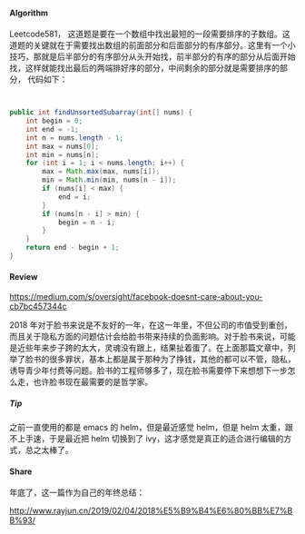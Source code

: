 #### Algorithm

Leetcode581， 这道题是要在一个数组中找出最短的一段需要排序的子数组。这道题的关键就在于需要找出数组的前面部分和后面部分的有序部分。这里有一个小技巧，那就是后半部分的有序部分从头开始找，前半部分的有序的部分从后面开始找，这样就能找出最后的两端排好序的部分，中间剩余的部分就是需要排序的部分， 代码如下：

```java


public int findUnsortedSubarray(int[] nums) {
    int begin = 0;
    int end = -1;
    int n = nums.length - 1;
    int max = nums[0];
    int min = nums[n];
    for (int i = 1; i < nums.length; i++) {
        max = Math.max(max, nums[i]);
        min = Math.min(min, nums[n - i]);
        if (nums[i] < max) {
            end = i;
        }
        if (nums[n - i] > min) {
            begin = n - i;
        }
    }
    return end - begin + 1;
}

```

#### Review

https://medium.com/s/oversight/facebook-doesnt-care-about-you-cb7bc457344c

2018 年对于脸书来说是不友好的一年，在这一年里，不但公司的市值受到重创，而且关于隐私方面的问题估计会给脸书带来持续的负面影响。对于脸书来说，可能是近些年来步子跨的太大，灵魂没有跟上，结果扯着蛋了。在上面那篇文章中，列举了脸书的很多罪状，基本上都是属于那种为了挣钱，其他的都可以不管，隐私，诱导青少年付费等问题。脸书的工程师够多了，现在脸书需要停下来想想下一步怎么走，也许脸书现在最需要的是哲学家。


##### Tip

之前一直使用的都是 emacs 的 helm，但是最近感觉 helm，但是 helm 太重，跟不上手速，于是最近把 helm 切换到了 ivy，这才感觉是真正的适合进行编辑的方式，总之太棒了。

#### Share

年底了，这一篇作为自己的年终总结：

http://www.rayjun.cn/2019/02/04/2018%E5%B9%B4%E6%80%BB%E7%BB%93/